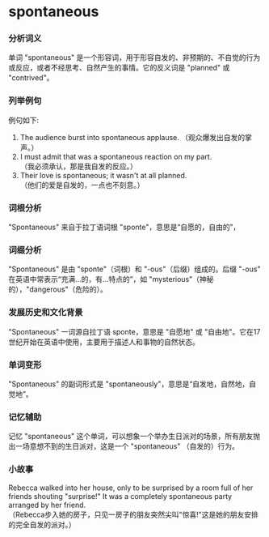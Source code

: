 # spontaneous

### 分析词义

  

单词 "spontaneous" 是一个形容词，用于形容自发的、非预期的、不自觉的行为或反应，或者不经思考、自然产生的事情。它的反义词是 "planned" 或 "contrived"。

  

### 列举例句

  

例句如下:

  

1.  The audience burst into spontaneous applause. （观众爆发出自发的掌声。）
2.  I must admit that was a spontaneous reaction on my part.  
    （我必须承认，那是我自发的反应。）
3.  Their love is spontaneous; it wasn't at all planned.  
    （他们的爱是自发的，一点也不刻意。）

  

### 词根分析

  

"Spontaneous" 来自于拉丁语词根 "sponte"，意思是“自愿的，自由的”，

  

### 词缀分析

  

"Spontaneous" 是由 "sponte"（词根）和 "-ous"（后缀）组成的。后缀 "-ous" 在英语中常表示“充满...的，有...特点的”，如 "mysterious"（神秘的），"dangerous"（危险的）。

  

### 发展历史和文化背景

  

"Spontaneous" 一词源自拉丁语 sponte，意思是 "自愿地" 或 "自由地"。它在17世纪开始在英语中使用，主要用于描述人和事物的自然状态。

  

### 单词变形

  

"Spontaneous" 的副词形式是 "spontaneously"，意思是“自发地，自然地，自觉地”。

  

### 记忆辅助

  

记忆 "spontaneous" 这个单词，可以想象一个举办生日派对的场景，所有朋友抛出一场意想不到的生日派对，这是一个 "spontaneous" （自发的）行为。

  

### 小故事

  

Rebecca walked into her house, only to be surprised by a room full of her friends shouting "surprise!" It was a completely spontaneous party arranged by her friend.  
（Rebecca步入她的房子，只见一房子的朋友突然尖叫"惊喜!"这是她的朋友安排的完全自发的派对。）
